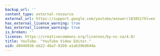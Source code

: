 ```yaml
---
backup_url: ''
content_type: external-resource
external_url: https://support.google.com/youtube/answer/183851?hl=en
has_external_licence_warning: true
has_external_license_warning: true
is_broken: ''
license: https://creativecommons.org/licenses/by-nc-sa/4.0/
title: YouTube. "YouTube Video Editor."
uid: d8446936-eb22-4ba7-82b9-a1a639bd644a
---
```

